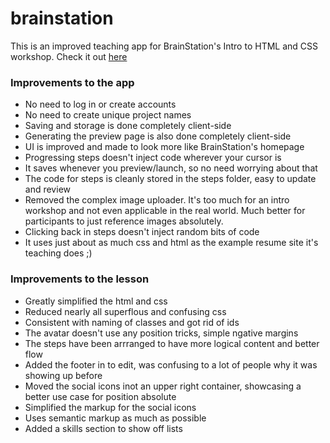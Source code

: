 # brainstation

This is an improved teaching app for BrainStation's Intro to HTML and CSS workshop. Check it out [here](http://stolksdorf.github.io/brainstation/)

### Improvements to the app

* No need to log in or create accounts
* No need to create unique project names
* Saving and storage is done completely client-side
* Generating the preview page is also done completely client-side
* UI is improved and made to look more like BrainStation's homepage
* Progressing steps doesn't inject code wherever your cursor is
* It saves whenever you preview/launch, so no need worrying about that
* The code for steps is cleanly stored in the steps folder, easy to update and review
* Removed the complex image uploader. It's too much for an intro workshop and not even applicable in the real world. Much better for participants to just reference images absolutely.
* Clicking back in steps doesn't inject random bits of code 
* It uses just about as much css and html as the example resume site it's teaching does ;)

### Improvements to the lesson

* Greatly simplified the html and css
* Reduced nearly all superflous and confusing css
* Consistent with naming of classes and got rid of ids
* The avatar doesn't use any position tricks, simple ngative margins
* The steps have been arrranged to have more logical content and better flow
* Added the footer in to edit, was confusing to a lot of people why it was showing up before
* Moved the social icons inot an upper right container, showcasing a better use case for position absolute
* Simplified the markup for the social icons
* Uses semantic markup as much as possible
* Added a skills section to show off lists

